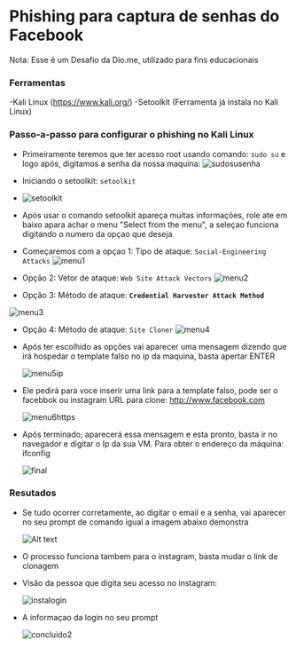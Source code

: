 # Phishing para captura de senhas do Facebook
Nota: Esse é um Desafio da Dio.me, utilizado para fins educacionais
### Ferramentas

-Kali Linux (https://www.kali.org/)
-Setoolkit (Ferramenta já instala no Kali Linux)

### Passo-a-passo para configurar o phishing no Kali Linux

- Primeiramente teremos que ter acesso root usando comando: ``` sudo su ``` e logo após, digitamos a senha da nossa maquina:
  ![sudosusenha](https://github.com/user-attachments/assets/11954fb0-4d6b-470e-9c94-2f2981e0b6f6)

- Iniciando o setoolkit: ``` setoolkit ```
- ![setoolkit](https://github.com/user-attachments/assets/56fa3fbd-0567-4324-9b73-00b9f05cb1f1)

- Após usar o comando setoolkit apareça muitas informaçôes, role ate em baixo apara achar o menu "Select from the menu", a seleçao funciona digitando o numero da opçao que deseja
  
- Começaremos com a opçao 1: Tipo de ataque: ``` Social-Engineering Attacks ```
   ![menu1](https://github.com/user-attachments/assets/c398840c-522b-49d1-be00-eede6c1149c6)

- Opção 2: Vetor de ataque: ``` Web Site Attack Vectors ```
   ![menu2](https://github.com/user-attachments/assets/27195cc3-e50c-4562-a2d7-9e14c622ff96)

 - Opção 3: Método de ataque: **`Credential Harvester Attack Method`**

  ![menu3](https://github.com/user-attachments/assets/7a57338c-4617-4f67-836f-16a57e98c431)


- Opção 4: Método de ataque: ``` Site Cloner ```
   ![menu4](https://github.com/user-attachments/assets/7b1f7ba2-d629-4ecf-a3fe-66dee47c105a)
  
- Após ter escolhido as opções vai aparecer uma mensagem dizendo que irá hospedar o template falso no ip da maquina, basta apertar ENTER
  
   ![menu5ip](https://github.com/user-attachments/assets/26ffcfd0-a01e-44e6-bdc5-0e928da8a8c1)

- Ele pedirá para voce inserir uma link para a template falso, pode ser o facebbok ou instagram URL para clone: http://www.facebook.com
  
  ![menu6https](https://github.com/user-attachments/assets/c9c9f1d5-c280-4edb-af2e-8c113c2292bf)

- Após terminado, aparecerá essa mensagem e esta pronto, basta ir no navegador e digitar o Ip da sua VM. Para obter o endereço da máquina: ifconfig
  
  ![final](https://github.com/user-attachments/assets/027939e2-fed5-4336-81f6-4389e598d3db)

### Resutados
- Se tudo ocorrer corretamente, ao digitar o email e a senha, vai aparecer no seu prompt de comando igual a imagem abaixo demonstra
  
  ![Alt text](./passwd.png "Optional title")

- O processo funciona tambem para o instagram, basta mudar o link de clonagem

- Visão da pessoa que digita seu acesso no instagram:
  
  ![instalogin](https://github.com/user-attachments/assets/19710169-f27b-4494-83c8-e89187472132)

- A informaçao da login no seu prompt
  
  ![concluido2](https://github.com/user-attachments/assets/f06db0ad-abdc-4abd-ac37-5f64db669ca7)

  
